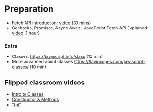 # Preparation

- Fetch API introduction: [video](https://www.youtube.com/watch?v=Oive66jrwBs&ab_channel=TraversyMedia) (30 mins)
- Callbacks, Promises, Async Await | JavaScript Fetch API Explained: [video](https://www.youtube.com/watch?v=VmQ6dHvnKIM&ab_channel=DaveGray) (1 hour)

### Extra

- Classes: https://javascript.info/class (15 min)
- More advanced about classes https://flaviocopes.com/javascript-classes/ (10 min)

## Flipped classroom videos

- [Intro to Classes ](https://youtu.be/tciZZi2ZxrM)
- [Constructor & Methods](https://youtu.be/ZRCfNLtyO6Q)
- ["thi"](https://youtu.be/LrQYgjIfxAU)
